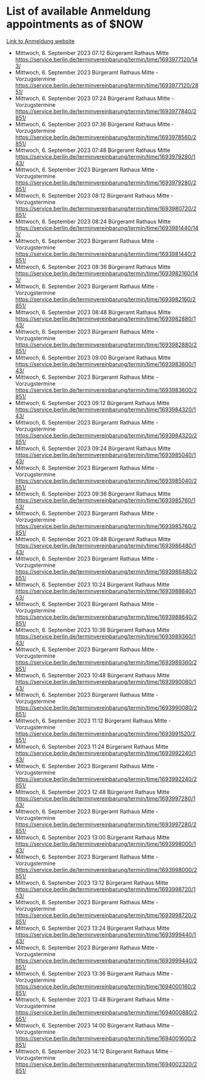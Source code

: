 # List of available Anmeldung appointments as of $NOW
[Link to Anmeldung website](https://service.berlin.de/terminvereinbarung/termin/tag.php?termin=1&anliegen[]=120686&dienstleisterlist=122210,122217,327316,122219,327312,122227,327314,122231,327346,122243,327348,122254,122252,329742,122260,329745,122262,329748,122271,327278,122273,327274,122277,327276,330436,122280,327294,122282,327290,122284,327292,122291,327270,122285,327266,122286,327264,122296,327268,150230,329760,122297,327286,122294,327284,122312,329763,122314,329775,122304,327330,122311,327334,122309,327332,317869,122281,327352,122279,329772,122283,122276,327324,122274,327326,122267,329766,122246,327318,122251,327320,122257,327322,122208,327298,122226,327300&herkunft=http%3A%2F%2Fservice.berlin.de%2Fdienstleistung%2F120686%2F)
- Mittwoch, 6. September 2023 07:12 Bürgeramt Rathaus Mitte https://service.berlin.de/terminvereinbarung/termin/time/1693977120/143/
- Mittwoch, 6. September 2023  Bürgeramt Rathaus Mitte - Vorzugstermine https://service.berlin.de/terminvereinbarung/termin/time/1693977120/2851/
- Mittwoch, 6. September 2023 07:24 Bürgeramt Rathaus Mitte - Vorzugstermine https://service.berlin.de/terminvereinbarung/termin/time/1693977840/2851/
- Mittwoch, 6. September 2023 07:36 Bürgeramt Rathaus Mitte - Vorzugstermine https://service.berlin.de/terminvereinbarung/termin/time/1693978560/2851/
- Mittwoch, 6. September 2023 07:48 Bürgeramt Rathaus Mitte https://service.berlin.de/terminvereinbarung/termin/time/1693979280/143/
- Mittwoch, 6. September 2023  Bürgeramt Rathaus Mitte - Vorzugstermine https://service.berlin.de/terminvereinbarung/termin/time/1693979280/2851/
- Mittwoch, 6. September 2023 08:12 Bürgeramt Rathaus Mitte - Vorzugstermine https://service.berlin.de/terminvereinbarung/termin/time/1693980720/2851/
- Mittwoch, 6. September 2023 08:24 Bürgeramt Rathaus Mitte https://service.berlin.de/terminvereinbarung/termin/time/1693981440/143/
- Mittwoch, 6. September 2023  Bürgeramt Rathaus Mitte - Vorzugstermine https://service.berlin.de/terminvereinbarung/termin/time/1693981440/2851/
- Mittwoch, 6. September 2023 08:36 Bürgeramt Rathaus Mitte https://service.berlin.de/terminvereinbarung/termin/time/1693982160/143/
- Mittwoch, 6. September 2023  Bürgeramt Rathaus Mitte - Vorzugstermine https://service.berlin.de/terminvereinbarung/termin/time/1693982160/2851/
- Mittwoch, 6. September 2023 08:48 Bürgeramt Rathaus Mitte https://service.berlin.de/terminvereinbarung/termin/time/1693982880/143/
- Mittwoch, 6. September 2023  Bürgeramt Rathaus Mitte - Vorzugstermine https://service.berlin.de/terminvereinbarung/termin/time/1693982880/2851/
- Mittwoch, 6. September 2023 09:00 Bürgeramt Rathaus Mitte https://service.berlin.de/terminvereinbarung/termin/time/1693983600/143/
- Mittwoch, 6. September 2023  Bürgeramt Rathaus Mitte - Vorzugstermine https://service.berlin.de/terminvereinbarung/termin/time/1693983600/2851/
- Mittwoch, 6. September 2023 09:12 Bürgeramt Rathaus Mitte https://service.berlin.de/terminvereinbarung/termin/time/1693984320/143/
- Mittwoch, 6. September 2023  Bürgeramt Rathaus Mitte - Vorzugstermine https://service.berlin.de/terminvereinbarung/termin/time/1693984320/2851/
- Mittwoch, 6. September 2023 09:24 Bürgeramt Rathaus Mitte https://service.berlin.de/terminvereinbarung/termin/time/1693985040/143/
- Mittwoch, 6. September 2023  Bürgeramt Rathaus Mitte - Vorzugstermine https://service.berlin.de/terminvereinbarung/termin/time/1693985040/2851/
- Mittwoch, 6. September 2023 09:36 Bürgeramt Rathaus Mitte https://service.berlin.de/terminvereinbarung/termin/time/1693985760/143/
- Mittwoch, 6. September 2023  Bürgeramt Rathaus Mitte - Vorzugstermine https://service.berlin.de/terminvereinbarung/termin/time/1693985760/2851/
- Mittwoch, 6. September 2023 09:48 Bürgeramt Rathaus Mitte https://service.berlin.de/terminvereinbarung/termin/time/1693986480/143/
- Mittwoch, 6. September 2023  Bürgeramt Rathaus Mitte - Vorzugstermine https://service.berlin.de/terminvereinbarung/termin/time/1693986480/2851/
- Mittwoch, 6. September 2023 10:24 Bürgeramt Rathaus Mitte https://service.berlin.de/terminvereinbarung/termin/time/1693988640/143/
- Mittwoch, 6. September 2023  Bürgeramt Rathaus Mitte - Vorzugstermine https://service.berlin.de/terminvereinbarung/termin/time/1693988640/2851/
- Mittwoch, 6. September 2023 10:36 Bürgeramt Rathaus Mitte https://service.berlin.de/terminvereinbarung/termin/time/1693989360/143/
- Mittwoch, 6. September 2023  Bürgeramt Rathaus Mitte - Vorzugstermine https://service.berlin.de/terminvereinbarung/termin/time/1693989360/2851/
- Mittwoch, 6. September 2023 10:48 Bürgeramt Rathaus Mitte https://service.berlin.de/terminvereinbarung/termin/time/1693990080/143/
- Mittwoch, 6. September 2023  Bürgeramt Rathaus Mitte - Vorzugstermine https://service.berlin.de/terminvereinbarung/termin/time/1693990080/2851/
- Mittwoch, 6. September 2023 11:12 Bürgeramt Rathaus Mitte - Vorzugstermine https://service.berlin.de/terminvereinbarung/termin/time/1693991520/2851/
- Mittwoch, 6. September 2023 11:24 Bürgeramt Rathaus Mitte https://service.berlin.de/terminvereinbarung/termin/time/1693992240/143/
- Mittwoch, 6. September 2023  Bürgeramt Rathaus Mitte - Vorzugstermine https://service.berlin.de/terminvereinbarung/termin/time/1693992240/2851/
- Mittwoch, 6. September 2023 12:48 Bürgeramt Rathaus Mitte https://service.berlin.de/terminvereinbarung/termin/time/1693997280/143/
- Mittwoch, 6. September 2023  Bürgeramt Rathaus Mitte - Vorzugstermine https://service.berlin.de/terminvereinbarung/termin/time/1693997280/2851/
- Mittwoch, 6. September 2023 13:00 Bürgeramt Rathaus Mitte https://service.berlin.de/terminvereinbarung/termin/time/1693998000/143/
- Mittwoch, 6. September 2023  Bürgeramt Rathaus Mitte - Vorzugstermine https://service.berlin.de/terminvereinbarung/termin/time/1693998000/2851/
- Mittwoch, 6. September 2023 13:12 Bürgeramt Rathaus Mitte https://service.berlin.de/terminvereinbarung/termin/time/1693998720/143/
- Mittwoch, 6. September 2023  Bürgeramt Rathaus Mitte - Vorzugstermine https://service.berlin.de/terminvereinbarung/termin/time/1693998720/2851/
- Mittwoch, 6. September 2023 13:24 Bürgeramt Rathaus Mitte https://service.berlin.de/terminvereinbarung/termin/time/1693999440/143/
- Mittwoch, 6. September 2023  Bürgeramt Rathaus Mitte - Vorzugstermine https://service.berlin.de/terminvereinbarung/termin/time/1693999440/2851/
- Mittwoch, 6. September 2023 13:36 Bürgeramt Rathaus Mitte - Vorzugstermine https://service.berlin.de/terminvereinbarung/termin/time/1694000160/2851/
- Mittwoch, 6. September 2023 13:48 Bürgeramt Rathaus Mitte - Vorzugstermine https://service.berlin.de/terminvereinbarung/termin/time/1694000880/2851/
- Mittwoch, 6. September 2023 14:00 Bürgeramt Rathaus Mitte - Vorzugstermine https://service.berlin.de/terminvereinbarung/termin/time/1694001600/2851/
- Mittwoch, 6. September 2023 14:12 Bürgeramt Rathaus Mitte - Vorzugstermine https://service.berlin.de/terminvereinbarung/termin/time/1694002320/2851/
